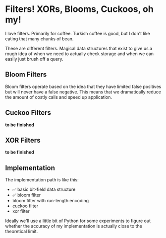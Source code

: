 # Filters! XORs, Blooms, Cuckoos, oh my!

I love filters. Primarily for coffee. Turkish coffee is good, but I don't like eating 
that many chunks of bean.

These are different filters. Magical data structures that exist to give us a rough idea of
when we need to actually check storage and when we can easily just brush off a query.

## Bloom Filters
Bloom filters operate based on the idea that they have limited false positives but will
never have a false negative. This means that we dramatically reduce the amount of costly
calls and speed up application.

## Cuckoo Filters
**to be finished**

## XOR Filters
**to be finished**

## Implementation

The implementation path is like this:
* ✅ basic bit-field data structure
* ✅ bloom filter
* bloom filter with run-length encoding
* cuckoo filter
* xor filter

Ideally we'll use a little bit of Python for some experiments to figure out whether the
accuracy of my implementation is actually close to the theoretical limit.
